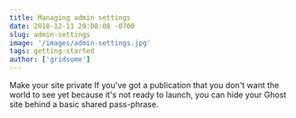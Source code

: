 ```yaml
---
title: Managing admin settings
date: 2018-12-11 20:08:08 -0700
slug: admin-settings
image: '/images/admin-settings.jpg'
tags: getting-started
author: ['gridsome']
---
```


Make your site private
If you've got a publication that you don't want the world to see yet because it's not ready to launch, you can hide your Ghost site behind a basic shared pass-phrase.